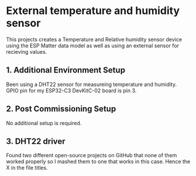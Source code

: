 # External temperature and humidity sensor 

This projects creates a Temperature and Relative humidity sensor device using the ESP
Matter data model as well as using an external sensor for recieving values.

## 1. Additional Environment Setup

Been using a DHT22 sensor for measureing temperature and humidity.
GPIO pin for my ESP32-C3 DevKitC-02 board is pin 3. 

## 2. Post Commissioning Setup

No additional setup is required.

## 3. DHT22 driver
Found two different open-source projects on GitHub that none of them worked properly so I mashed them to one that works in this case. Hence the X in the file titles.



